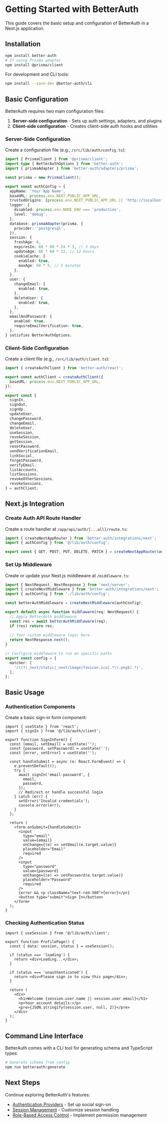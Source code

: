 # Getting Started with BetterAuth

This guide covers the basic setup and configuration of BetterAuth in a Next.js application.

## Installation

```bash
npm install better-auth
# If using Prisma adapter
npm install @prisma/client
```

For development and CLI tools:

```bash
npm install --save-dev @better-auth/cli
```

## Basic Configuration

BetterAuth requires two main configuration files:

1. **Server-side configuration** - Sets up auth settings, adapters, and plugins
2. **Client-side configuration** - Creates client-side auth hooks and utilities

### Server-Side Configuration

Create a configuration file (e.g., `/src/lib/auth/config.ts`):

```typescript
import { PrismaClient } from '@prisma/client';
import type { BetterAuthOptions } from 'better-auth';
import { prismaAdapter } from 'better-auth/adapters/prisma';

const prisma = new PrismaClient();

export const authConfig = {
  appName: 'Your App Name',
  baseURL: process.env.NEXT_PUBLIC_APP_URL,
  trustedOrigins: [process.env.NEXT_PUBLIC_APP_URL || 'http://localhost:3000'],
  logger: {
    disabled: process.env.NODE_ENV === 'production',
    level: 'debug',
  },
  database: prismaAdapter(prisma, {
    provider: 'postgresql',
  }),
  session: {
    freshAge: 0,
    expiresIn: 60 * 60 * 24 * 3, // 3 days
    updateAge: 60 * 60 * 12, // 12 hours
    cookieCache: {
      enabled: true,
      maxAge: 60 * 5, // 5 minutes
    },
  },
  user: {
    changeEmail: {
      enabled: true,
    },
    deleteUser: {
      enabled: true,
    },
  },
  emailAndPassword: {
    enabled: true,
    requireEmailVerification: true,
  },
} satisfies BetterAuthOptions;
```

### Client-Side Configuration

Create a client file (e.g., `/src/lib/auth/client.ts`):

```typescript
import { createAuthClient } from 'better-auth/react';

export const authClient = createAuthClient({
  baseURL: process.env.NEXT_PUBLIC_APP_URL,
});

export const {
  signIn,
  signOut,
  signUp,
  updateUser,
  changePassword,
  changeEmail,
  deleteUser,
  useSession,
  revokeSession,
  getSession,
  resetPassword,
  sendVerificationEmail,
  linkSocial,
  forgetPassword,
  verifyEmail,
  listAccounts,
  listSessions,
  revokeOtherSessions,
  revokeSessions,
} = authClient;
```

## Next.js Integration

### Create Auth API Route Handler

Create a route handler at `/app/api/auth/[...all]/route.ts`:

```typescript
import { createNextAppRouter } from 'better-auth/integrations/next';
import { authConfig } from '@/lib/auth/config';

export const { GET, POST, PUT, DELETE, PATCH } = createNextAppRouter(authConfig);
```

### Set Up Middleware

Create or update your Next.js middleware at `/middleware.ts`:

```typescript
import { NextRequest, NextResponse } from 'next/server';
import { createNextMiddleware } from 'better-auth/integrations/next';
import { authConfig } from './lib/auth/config';

const betterAuthMiddleware = createNextMiddleware(authConfig);

export default async function middleware(req: NextRequest) {
  // Apply BetterAuth middleware
  const res = await betterAuthMiddleware(req);
  if (res) return res;
  
  // Your custom middleware logic here
  return NextResponse.next();
}

// Configure middleware to run on specific paths
export const config = {
  matcher: [
    '/((?!_next/static|_next/image|favicon.ico|.*\\.png$).*)',
  ],
};
```

## Basic Usage

### Authentication Components

Create a basic sign-in form component:

```tsx
import { useState } from 'react';
import { signIn } from '@/lib/auth/client';

export function SignInForm() {
  const [email, setEmail] = useState('');
  const [password, setPassword] = useState('');
  const [error, setError] = useState('');

  const handleSubmit = async (e: React.FormEvent) => {
    e.preventDefault();
    try {
      await signIn('email-password', {
        email,
        password,
      });
      // Redirect or handle successful login
    } catch (err) {
      setError('Invalid credentials');
      console.error(err);
    }
  };

  return (
    <form onSubmit={handleSubmit}>
      <input
        type="email"
        value={email}
        onChange={(e) => setEmail(e.target.value)}
        placeholder="Email"
        required
      />
      <input
        type="password"
        value={password}
        onChange={(e) => setPassword(e.target.value)}
        placeholder="Password"
        required
      />
      {error && <p className="text-red-500">{error}</p>}
      <button type="submit">Sign In</button>
    </form>
  );
}
```

### Checking Authentication Status

```tsx
import { useSession } from '@/lib/auth/client';

export function ProfilePage() {
  const { data: session, status } = useSession();

  if (status === 'loading') {
    return <div>Loading...</div>;
  }

  if (status === 'unauthenticated') {
    return <div>Please sign in to view this page</div>;
  }

  return (
    <div>
      <h1>Welcome {session.user.name || session.user.email}</h1>
      <p>Your account details:</p>
      <pre>{JSON.stringify(session.user, null, 2)}</pre>
    </div>
  );
}
```

## Command Line Interface

BetterAuth comes with a CLI tool for generating schema and TypeScript types:

```bash
# Generate schema from config
npm run betterauth:generate
```

## Next Steps

Continue exploring BetterAuth's features:

- [Authentication Providers](./authentication-providers.md) - Set up social sign-on
- [Session Management](./session-management.md) - Customize session handling
- [Role-Based Access Control](./rbac.md) - Implement permission management

